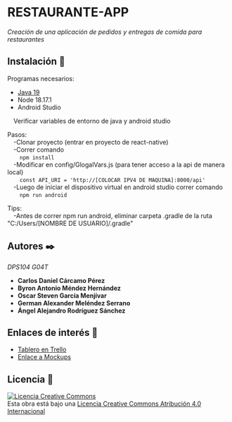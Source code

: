 # RESTAURANTE-APP

_Creación de una aplicación de pedidos y entregas de comida para restaurantes_
## Instalación 💽

Programas necesarios:
* [Java 19](https://www.oracle.com/java/technologies/javase/jdk19-archive-downloads.html) 
* Node 18.17.1
* Android Studio

&emsp;Verificar variables de entorno de java y android studio

Pasos:\
&emsp;-Clonar proyecto (entrar en proyecto de react-native)\
&emsp;-Correr comando\
    &emsp;&emsp;```
    npm install
    ```\
&emsp;-Modificar en config/GlogalVars.js (para tener acceso a la api de manera local)\
    &emsp;&emsp;```
    const API_URI = 'http://[COLOCAR IPV4 DE MAQUINA]:8000/api'
    ```\
&emsp;-Luego de iniciar el dispositivo virtual en android studio correr comando\
    &emsp;&emsp;```
    npm run android
    ```

Tips:\
&emsp;-Antes de correr npm run android, eliminar carpeta .gradle de la ruta "C:/Users/[NOMBRE DE USUARIO]/.gradle"


## Autores ✒️
_DPS104 G04T_
* **Carlos Daniel Cárcamo Pérez**
* **Byron Antonio Méndez Hernández**
* **Oscar Steven García Menjívar**
* **German Alexander Meléndez Serrano**
* **Ángel Alejandro Rodríguez Sánchez**

## Enlaces de interés 👀

* [Tablero en Trello](https://trello.com/b/kobSdaYN/restaurante-app)
* [Enlace a Mockups](https://drive.google.com/file/d/1ua9Dh-KgO64fbn6QyFZ2VNM9vCxBHcFT/view?usp=sharing)

## Licencia 📄
<a rel="license" href="http://creativecommons.org/licenses/by/4.0/"><img alt="Licencia Creative Commons" style="border-width:0" src="https://i.creativecommons.org/l/by/4.0/88x31.png" /></a><br />Esta obra está bajo una <a rel="license" href="http://creativecommons.org/licenses/by/4.0/">Licencia Creative Commons Atribución 4.0 Internacional</a>   